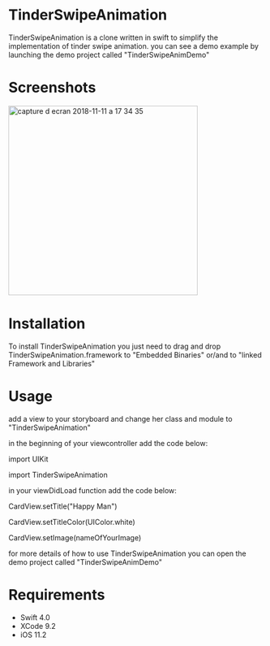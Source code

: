 # TinderSwipeAnimation


TinderSwipeAnimation is a clone written in swift to simplify the implementation of tinder swipe animation.
you can see a demo example by launching the demo project called "TinderSwipeAnimDemo"

# Screenshots

<img width="373" alt="capture d ecran 2018-11-11 a 17 34 35" src="https://user-images.githubusercontent.com/39087448/48315621-ddb31d80-e5d8-11e8-839f-a10ca01c32a4.png">

# Installation


To install TinderSwipeAnimation you just need to drag and drop TinderSwipeAnimation.framework to "Embedded Binaries" or/and to 
"linked Framework and Libraries"


# Usage


add a view to your storyboard and change her class and module to "TinderSwipeAnimation"


in the beginning of  your viewcontroller add the code below:

import UIKit

import TinderSwipeAnimation

in your viewDidLoad function add the code below:

CardView.setTitle("Happy Man")

CardView.setTitleColor(UIColor.white)

CardView.setImage(nameOfYourImage)

for more details of how to use TinderSwipeAnimation you can open the demo project called "TinderSwipeAnimDemo"

# Requirements

* Swift 4.0
* XCode 9.2
* iOS 11.2
